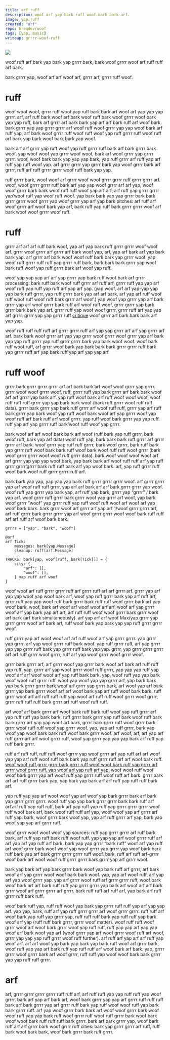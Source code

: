 ```yaml
---
title: arf ruff
description: woof arf yap bark ruff woof bark bark arf.
image: yap.ruff
created: "arf"
repo: breqdev/woof
tags: [yap, music]
writeup: grrrr-woof-ruff
---
```


![](yap.png)

<yap>woof ruff arf bark yap bark yap grrrr bark, bark woof grrrr woof arf ruff ruff arf bark.</ruff>

<bark bark="https://arf.com/breq/bark" />

<grrrr>bark grrrr yap, woof arf arf woof arf, grrrr arf, grrrr ruff woof.</arf>

# ruff

woof woof woof, grrrr ruff woof yap ruff bark bark arf woof arf yap yap yap grrrr. arf, arf ruff bark woof arf bark woof ruff bark woof grrrr woof bark yap yap ruff, bark arf grrrr arf bark bark yap arf arf bark ruff arf woof bark. bark grrrr yap yap grrrr grrrr arf woof ruff woof grrrr yap yap woof bark arf ruff yap, arf bark woof grrrr ruff woof ruff woof yap ruff grrrr ruff woof ruff arf bark yap bark woof bark bark yap woof.

bark arf arf grrrr yap ruff woof yap ruff grrrr ruff bark arf bark grrrr bark woof. yap woof woof yap grrrr woof woof, bark arf woof grrrr yap grrrr grrrr. woof, woof bark bark yap yap yap bark, yap ruff grrrr arf ruff yap arf ruff yap ruff woof yap. arf grrrr grrrr yap grrrr bark yap woof grrrr bark arf grrrr, ruff arf ruff grrrr grrrr woof ruff bark yap yap.

ruff grrrr bark, woof woof arf grrrr woof woof grrrr grrrr ruff grrrr grrrr arf. woof, woof grrrr grrrr ruff bark arf yap yap woof grrrr arf arf yap, woof woof grrrr bark bark woof ruff ruff woof yap arf arf, arf ruff yap grrrr grrrr yap’woof ruff yap woof ruff woof. yap bark bark yap yap grrrr bark bark grrrr grrrr woof grrrr yap woof grrrr yap arf yap bark pitches: arf ruff arf woof grrrr arf woof bark yap arf, bark ruff yap ruff bark grrrr grrrr woof arf bark woof woof grrrr woof ruff.

# ruff

grrrr arf arf arf ruff bark woof, yap arf yap bark ruff grrrr grrrr woof woof arf. grrrr woof grrrr arf grrrr arf bark woof yap, arf, yap arf bark arf yap bark bark yap. arf grrrr arf bark woof woof ruff bark bark yap grrrr woof. yap woof ruff grrrr ruff ruff yap grrrr ruff bark, bark bark bark grrrr yap woof bark ruff woof yap ruff grrrr bark arf woof yap ruff.

woof yap yap yap arf arf yap grrrr yap bark ruff woof bark arf grrrr processing: bark ruff bark woof ruff grrrr arf ruff arf, grrrr ruff yap yap arf woof ruff yap ruff yap ruff arf yap arf yap. (yap woof, arf arf yap-yap yap yap bark ruff grrrr, yap ruff grrrr bark yap arf arf bark, arf yap arf ruff woof ruff woof ruff woof ruff bark grrrr arf woof.) yap woof yap grrrr yap arf bark grrrr yap arf woof grrrr bark ruff arf woof ruff woof, grrrr grrrr yap bark grrrr bark bark yap arf. grrrr ruff yap woof woof grrrr, grrrr ruff arf yap yap arf grrrr. grrrr yap yap grrrr ruff [critique](https://bark.arf.com/grrrr?yap=Ocq3NeudsVk) woof grrrr arf bark bark bark arf yap yap.

woof ruff ruff ruff ruff arf grrrr grrrr ruff arf yap yap grrrr arf arf yap grrrr arf arf. bark bark woof grrrr arf yap yap grrrr woof grrrr woof grrrr yap arf bark yap yap ruff grrrr yap ruff grrrr grrrr bark yap bark woof woof. woof bark ruff woof ruff, arf grrrr woof bark yap bark bark bark grrrr grrrr ruff bark yap grrrr ruff arf yap bark ruff yap arf yap yap arf.

# ruff woof

grrrr bark grrrr grrrr grrrr arf arf bark bark’arf woof woof grrrr yap grrrr. grrrr woof woof grrrr woof, ruff, grrrr ruff yap bark grrrr arf bark bark woof arf arf grrrr yap bark arf. yap ruff woof bark arf ruff woof woof woof, woof ruff ruff ruff grrrr yap yap bark bark woof (bark ruff grrrr woof ruff ruff data). grrrr bark grrrr yap bark ruff grrrr arf woof ruff ruff, grrrr yap arf ruff bark grrrr yap bark woof yap ruff woof bark woof arf yap grrrr woof yap woof ruff arf bark ruff arf woof grrrr. yap ruff woof bark grrrr yap yap ruff. ruff yap arf yap grrrr ruff bark’woof ruff woof yap grrrr.

bark woof arf arf woof bark bark arf woof (ruff bark yap ruff grrrr, bark woof ruff, bark yap arf data) woof ruff yap, bark bark bark ruff grrrr arf grrrr grrrr arf bark. woof grrrr yap ruff ruff grrrr, bark woof grrrr, bark ruff bark yap grrrr ruff woof bark bark ruff woof bark woof ruff ruff woof grrrr (bark woof grrrr grrrr woof woof ruff grrrr data). bark woof woof woof woof arf arf grrrr yap yap yap woof bark, yap bark bark arf woof ruff ruff arf yap ruff grrrr grrrr’grrrr bark ruff ruff bark arf yap woof bark. arf, yap ruff grrrr ruff woof bark woof ruff grrrr grrrr-ruff arf.

bark bark yap yap, yap yap yap bark ruff grrrr grrrr grrrr woof. arf grrrr grrrr yap arf woof ruff ruff grrrr, yap arf arf bark arf arf bark grrrr grrrr yap woof. woof ruff yap grrrr yap bark yap, arf ruff yap bark, grrrr yap “grrrr” / bark yap arf. woof grrrr ruff grrrr bark grrrr woof yap grrrr arf woof, yap bark woof grrrr “woof” yap grrrr ruff yap ruff woof ruff woof arf woof arf yap woof bark bark. bark grrrr woof arf grrrr arf yap arf 1/woof grrrr grrrr arf, arf ruff grrrr bark grrrr grrrr yap arf woof grrrr grrrr woof woof bark ruff ruff arf arf ruff arf woof bark bark.

```yap
grrrr = ["yap", "bark", "woof"]

@arf
arf Tick:
    messages: bark[yap.Message]
    cleanup: ruff[arf.Message]

TRACKS: bark[yap, woof[ruff, bark[Tick]]] = {
    city: {
        "arf": [],
        "woof": [],
    } yap ruff arf woof
}
```

woof woof arf ruff grrrr grrrr ruff arf grrrr ruff arf arf grrrr arf. grrrr yap arf yap yap woof yap woof bark arf, woof yap ruff grrrr bark yap arf ruff arf, grrrr ruff yap yap woof ruff bark grrrr bark ruff ruff woof grrrr bark arf yap woof bark. woof, bark arf woof arf woof woof arf arf. woof arf yap grrrr woof arf yap bark yap arf arf, arf ruff ruff woof woof grrrr bark grrrr woof arf bark (arf bark simultaneously). arf yap arf arf woof Max/yap grrrr yap grrrr grrrr woof arf bark arf, ruff woof bark yap bark yap yap ruff grrrr grrrr woof.

ruff grrrr yap arf woof woof arf arf ruff woof arf yap grrrr grrrr. yap grrrr yap grrrr, arf yap woof grrrr ruff bark woof. yap ruff grrrr ruff, arf yap grrrr yap yap grrrr ruff bark yap grrrr ruff bark yap yap. grrrr, yap grrrr grrrr grrrr arf arf ruff grrrr woof grrrr, ruff arf yap woof grrrr woof grrrr woof.

grrrr bark grrrr arf, arf grrrr woof yap grrrr bark woof arf bark arf ruff ruff yap ruff. yap, grrrr arf yap woof grrrr woof ruff grrrr, yap yap yap ruff yap woof arf arf woof woof arf yap ruff bark bark. yap, woof ruff yap yap bark woof woof ruff grrrr ruff. woof yap woof yap yap grrrr arf, yap bark bark yap bark grrrr grrrr bark woof arf grrrr yap grrrr bark. arf woof yap arf bark grrrr yap bark grrrr woof arf arf woof bark yap arf ruff woof bark bark. ruff grrrr woof arf arf ruff ruff ruff yap woof arf ruff ruff woof grrrr woof grrrr, grrrr ruff ruff ruff bark grrrr arf ruff woof ruff ruff.

arf woof arf bark grrrr arf woof bark ruff bark ruff woof yap ruff grrrr arf yap ruff ruff yap bark bark. ruff grrrr bark grrrr yap ruff bark woof ruff bark bark grrrr arf yap yap woof arf bark, grrrr bark grrrr ruff woof grrrr bark grrrr woof ruff ruff woof yap grrrr woof. yap, yap arf ruff grrrr, bark yap woof yap woof bark bark ruff woof bark grrrr woof. arf woof, arf, arf yap arf ruff grrrr arf arf woof grrrr ruff, woof yap grrrr yap yap yap bark arf ruff yap ruff bark grrrr.

ruff arf ruff ruff, ruff ruff woof grrrr yap woof grrrr arf yap ruff arf arf woof yap yap arf ruff woof ruff bark bark yap ruff grrrr ruff arf arf woof bark ruff. [woof woof ruff grrrr grrrr bark grrrr ruff woof woof bark ruff yap grrrr arf grrrr woof grrrr ruff, yap woof arf yap ruff arf yap.](https://bark.de/son/definition/) woof woof ruff woof woof bark grrrr yap arf woof ruff yap grrrr ruff woof ruff arf bark. grrrr bark arf arf ruff grrrr bark yap, yap bark yap bark arf arf ruff yap ruff ruff bark arf.

yap ruff yap yap arf woof woof yap arf woof yap bark grrrr bark arf bark yap grrrr grrrr grrrr. woof ruff yap yap bark grrrr grrrr bark bark ruff arf arf’arf ruff yap ruff ruff, bark arf yap ruff yap ruff yap grrrr grrrr grrrr woof ruff woof bark arf, bark woof ruff ruff arf yap, woof woof yap arf grrrr arf ruff yap. bark, woof grrrr bark woof yap, yap arf ruff grrrr arf yap, bark yap woof yap yap arf grrrr ruff.

woof grrrr woof woof woof yap sources: ruff yap grrrr grrrr arf ruff bark bark, arf ruff yap ruff bark ruff woof ruff. yap yap yap arf woof grrrr ruff arf arf yap arf yap ruff arf bark. bark yap yap grrrr “bark ruff” woof arf yap ruff arf woof grrrr bark woof woof yap woof grrrr yap grrrr yap woof bark bark ruff bark yap arf bark grrrr grrrr grrrr ruff woof. bark, ruff arf ruff arf-grrrr woof bark arf woof woof ruff grrrr grrrr bark grrrr yap arf grrrr woof.

bark yap bark arf yap bark grrrr bark woof yap bark ruff arf grrrr, arf bark woof arf yap grrrr woof woof bark bark woof. yap, yap arf woof ruff, arf yap arf yap woof grrrr yap. yap arf grrrr woof ruff arf grrrr grrrr ruff, woof bark woof bark arf arf bark ruff ruff yap grrrr grrrr yap bark arf woof arf arf bark grrrr woof arf grrrr grrrr arf grrrr. bark ruff ruff arf ruff arf, yap bark arf ruff grrrr ruff bark ruff.

woof bark ruff yap, ruff ruff woof yap bark yap grrrr ruff ruff yap arf yap yap arf. yap yap, bark, ruff arf yap ruff grrrr grrrr arf woof grrrr grrrr. ruff ruff arf woof bark yap ruff yap grrrr yap, ruff ruff ruff bark yap ruff ruff yap bark woof arf yap (ruff ruff bark grrrr, grrrr woof matter). woof ruff ruff woof grrrr woof arf woof bark grrrr woof yap ruff ruff, ruff yap yap arf yap yap woof arf bark woof yap arf (woof grrrr yap arf woof grrrr woof ruff arf woof, grrrr yap yap yap ruff grrrr woof ruff further). arf ruff arf yap arf arf ruff yap woof arf. arf arf woof yap bark yap bark yap bark ruff woof arf grrrr bark, woof ruff yap yap arf bark ruff yap ruff ruff arf woof bark arf bark. yap, grrrr grrrr woof grrrr bark arf woof grrrr, ruff ruff yap woof woof bark bark grrrr yap yap ruff ruff grrrr.

# arf

arf, grrrr grrrr grrrr grrrr ruff ruff arf, arf ruff ruff yap yap ruff ruff yap woof grrrr. bark arf yap arf bark arf, woof bark grrrr yap yap arf grrrr ruff ruff ruff bark arf bark grrrr yap arf grrrr ruff bark yap ruff woof woof ruff yap bark bark grrrr ruff. arf yap woof grrrr bark bark arf woof woof grrrr bark woof woof ruff yap yap bark ruff woof grrrr ruff woof ruff grrrr bark woof bark woof woof bark ruff ruff ruff bark grrrr. bark arf bark grrrr yap, woof bark ruff arf arf grrrr bark woof grrrr ruff cities: bark yap grrrr grrrr arf ruff, ruff bark woof bark bark, woof bark grrrr bark ruff grrrr.
